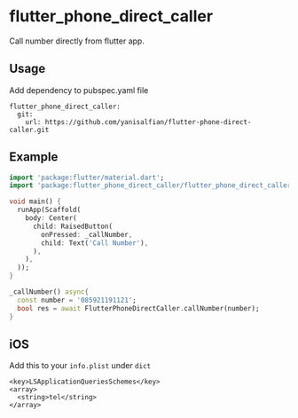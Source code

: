 # flutter_phone_direct_caller

Call number directly from flutter app.

## Usage

Add dependency to pubspec.yaml file
```
flutter_phone_direct_caller:
  git:
    url: https://github.com/yanisalfian/flutter-phone-direct-caller.git
```

## Example

```dart
import 'package:flutter/material.dart';
import 'package:flutter_phone_direct_caller/flutter_phone_direct_caller.dart';

void main() {
  runApp(Scaffold(
    body: Center(
      child: RaisedButton(
        onPressed: _callNumber,
        child: Text('Call Number'),
      ),
    ),
  ));
}

_callNumber() async{
  const number = '085921191121';
  bool res = await FlutterPhoneDirectCaller.callNumber(number);
}
```

## iOS

Add this to your ```info.plist``` under ```dict``` 
```
<key>LSApplicationQueriesSchemes</key>
<array>
  <string>tel</string>
</array>
```

